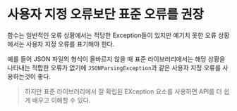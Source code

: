 # 사용자 지정 오류보단 표준 오류를 권장

함수는 일반적인 오류 상황에서는 적당한 Exception들이 있지만 예기치 못한 오류 상황에서는 사용자 지정 오류를 표기해야 한다. 

예를 들어 JSON 파일의 형식이 올바르지 않을 때 표준 라이브러리에서는 해당 상황을 나타내는 적합한 오류가 없기에 
`JSONParsingException`과 같은 사용자 지정 오류를 사용하는것이 좋다.
 
> 하지만 표준 라이브러리에서 잘 확립된 EXception 요소를 사용하면 API를 더 쉽게 배우고 이해할 수 있다.
